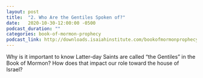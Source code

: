 ```yaml
---
layout: post
title:  "2. Who Are the Gentiles Spoken of?"
date:   2020-10-30-12:00:00 -0500
podcast_duration: ""
categories: book-of-mormon-prophecy
podcast_link: http://downloads.isaiahinstitute.com/bookofmormonprophecypodcast/Episode_02_v1.mp3
---
```

Why is it important to know Latter-day Saints are called “the Gentiles” in the Book of Mormon? How does that impact our role toward the house of Israel?
